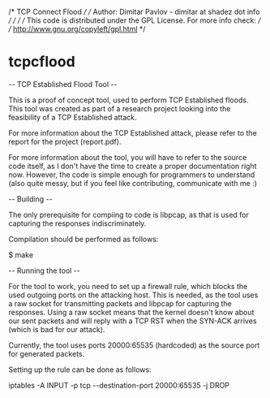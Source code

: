 /* TCP Connect Flood                                                     */
/* Author: Dimitar Pavlov - dimitar at shadez dot info                   */
/*                                                                       */
/* This code is distributed under the GPL License. For more info check:  */
/* http://www.gnu.org/copyleft/gpl.html                                  */

tcpcflood
=========

-- TCP Established Flood Tool --

This is a proof of concept tool, used to perform TCP Established floods. This
tool was created as part of a research project looking into the feasibility of
a TCP Established attack.

For more information about the TCP Established attack, please refer to the
report for the project (report.pdf).

For more information about the tool, you will have to refer to the source code
itself, as I don't have the time to create a proper documentation right now.
However, the code is simple enough for programmers to understand (also quite
messy, but if you feel like contributing, communicate with me :)


-- Building --

The only prerequisite for compiing to code is libpcap, as that is used for
capturing the responses indiscriminately.

Compilation should be performed as follows:

$ make


-- Running the tool --

For the tool to work, you need to set up a firewall rule, which blocks the used
outgoing ports on the attacking host. This is needed, as the tool uses a raw
socket for transmitting packets and libpcap for capturing the responses. Using
a raw socket means that the kernel doesn't know about our sent packets and will
reply with a TCP RST when the SYN-ACK arrives (which is bad for our attack).

Currently, the tool uses ports 20000:65535 (hardcoded) as the source port for
generated packets.

Setting up the rule can be done as follows:

iptables -A INPUT -p tcp --destination-port 20000:65535 -j DROP

